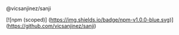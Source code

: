 @vicsanjinez/sanji

[![npm (scoped)]
(https://img.shields.io/badge/npm-v1.0.0-blue.svg)]
(https://github.com/vicsanjinez/sanji)
